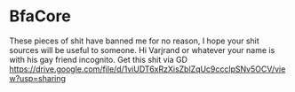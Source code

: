 # BfaCore
These pieces of shit have banned me for no reason, I hope your shit sources will be useful to someone. Hi Varjrand or whatever your name is with his gay friend incognito.
Get this shit via GD
https://drive.google.com/file/d/1viUDT6xRzXisZblZqUc9ccclpSNv5OCV/view?usp=sharing
